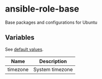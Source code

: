 # ansible-role-base

Base packages and configurations for Ubuntu

## Variables

See [default values](./defaults/main.yml).

Name|Description
---|---
timezone|System timezone
